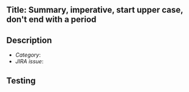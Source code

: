 ## Title: Summary, imperative, start upper case, don't end with a period
<!-- Ideally, <=50 chars. 50 chars is here..: -->

## Description
<!-- For use in commit message, wrap at 72 chars. 72 chars is here: -->
- *Category*: <!-- one of bugfix, feature, refactor, POC, CI/infrastructure, documentation, other/misc -->
- *JIRA issue*: <!-- [MIC-XYZ](https://jira.ihme.washington.edu/browse/MIC-XYZ) -->

<!-- Change description – why, what, anything unexplained by the above -->

## Testing
<!--
Details on how code was verified, any unit tests local for the
repo, regression testing, etc. At a minimum, this should include an
integration test for a framework change. Consider: plots, images,
(small) csv file.
-->

<!--
For engineering review:
    Discussion topic: how much detail?
    Discussion topic: what should be included in testing? 
-->
